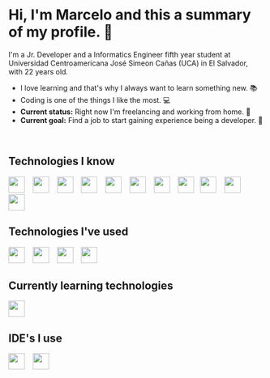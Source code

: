 # Hi, I'm Marcelo and this a summary of my profile. :wave:
 I'm a Jr. Developer and a Informatics Engineer fifth year student at Universidad Centroamericana José Simeon Cañas (UCA) in El Salvador, with 22 years old.

- I love learning and that's why I always want to learn something new. :books:
- Coding is one of the things I like the most. :computer:
- **Current status:** Right now I'm freelancing and working from home. :house_with_garden:
- **Current goal:** Find a job to start gaining experience being a developer. :muscle:

<br>

## Technologies I know

<img height="32" width="32" src="https://cdn.jsdelivr.net/npm/simple-icons@v3/icons/html5.svg"/> &nbsp;&nbsp; <img height="32" width="32" src="https://cdn.jsdelivr.net/npm/simple-icons@v3/icons/css3.svg"/> &nbsp;&nbsp; <img height="32" width="32" src="https://cdn.jsdelivr.net/npm/simple-icons@v3/icons/javascript.svg"/> &nbsp;&nbsp; <img height="32" width="32" src="https://cdn.jsdelivr.net/npm/simple-icons@v3/icons/node-dot-js.svg"/> &nbsp;&nbsp; <img height="32" width="32" src="https://cdn.jsdelivr.net/npm/simple-icons@v3/icons/java.svg"/> &nbsp;&nbsp; <img height="32" width="32" src="https://cdn.jsdelivr.net/npm/simple-icons@v3/icons/spring.svg"/> &nbsp;&nbsp; <img height="32" width="32" src="https://cdn.jsdelivr.net/npm/simple-icons@v3/icons/postgresql.svg"/> &nbsp;&nbsp; <img height="32" width="32" src="https://cdn.jsdelivr.net/npm/simple-icons@v3/icons/microsoftsqlserver.svg"/>&nbsp;&nbsp; <img height="32" width="32" src="https://cdn.jsdelivr.net/npm/simple-icons@v3/icons/mongodb.svg"/> &nbsp;&nbsp; <img height="32" width="32" src="https://cdn.jsdelivr.net/npm/simple-icons@v3/icons/git.svg"/> &nbsp;&nbsp; <img height="32" width="32" src="https://cdn.jsdelivr.net/npm/simple-icons@v3/icons/github.svg"/>

## Technologies I've used
<img height="32" width="32" src="https://cdn.jsdelivr.net/npm/simple-icons@v3/icons/wordpress.svg"/> &nbsp;&nbsp; <img height="32" width="32" src="https://cdn.jsdelivr.net/npm/simple-icons@v3/icons/php.svg"/> &nbsp;&nbsp; <img height="32" width="32" src="https://cdn.jsdelivr.net/npm/simple-icons@v3/icons/vue-dot-js.svg"/> &nbsp;&nbsp; <img height="32" width="32" src="https://cdn.jsdelivr.net/npm/simple-icons@v3/icons/androidstudio.svg"/>

## Currently learning technologies
<img height="32" width="32" src="https://cdn.jsdelivr.net/npm/simple-icons@v3/icons/react.svg"/>

## IDE's I use
<img height="32" width="32" src="https://cdn.jsdelivr.net/npm/simple-icons@v3/icons/intellijidea.svg"/> &nbsp;&nbsp; <img height="32" width="32" src="https://cdn.jsdelivr.net/npm/simple-icons@v3/icons/visualstudiocode.svg"/>

